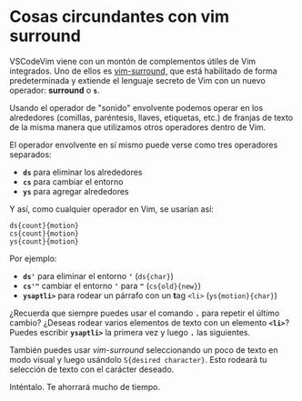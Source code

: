 # Cosas circundantes con vim surround

VSCodeVim viene con un montón de complementos útiles de Vim integrados. Uno de ellos es [vim-surround,](https://github.com/tpope/vim-surround) que está habilitado de forma predeterminada y extiende el lenguaje secreto de Vim con un nuevo operador: **surround** o **`s`**.

Usando el operador de "sonido" envolvente podemos operar en los alrededores (comillas, paréntesis, llaves, etiquetas, etc.) de franjas de texto de la misma manera que utilizamos otros operadores dentro de Vim.

El operador envolvente en sí mismo puede verse como tres operadores separados:

- **`ds`** para eliminar los alrededores
- **`cs`** para cambiar el entorno
- **`ys`** para agregar alrededores

Y así, como cualquier operador en Vim, se usarían así:

```text
ds{count}{motion}
cs{count}{motion}
ys{count}{motion}
```

Por ejemplo:

- **`ds'`** para eliminar el entorno **`'`** (`ds{char}`)
- **`cs'"`** cambiar el entorno **`'`** para **`"`** (`cs{old}{new}`)
- **`ysaptli>`** para rodear un párrafo con un **t**ag `<li>` (`ys{motion}{char}`)

¿Recuerda que siempre puedes usar el comando **`.`** para repetir el último cambio? ¿Deseas rodear varios elementos de texto con un elemento **`<li>`**? Puedes escribir **`ysaptli>`** la primera vez y luego **`.`** las siguientes.

También puedes usar *vim-surround* seleccionando un poco de texto en modo visual y luego usándolo `S{desired character}`. Esto rodeará tu selección de texto con el carácter deseado.

Inténtalo. Te ahorrará mucho de tiempo.
